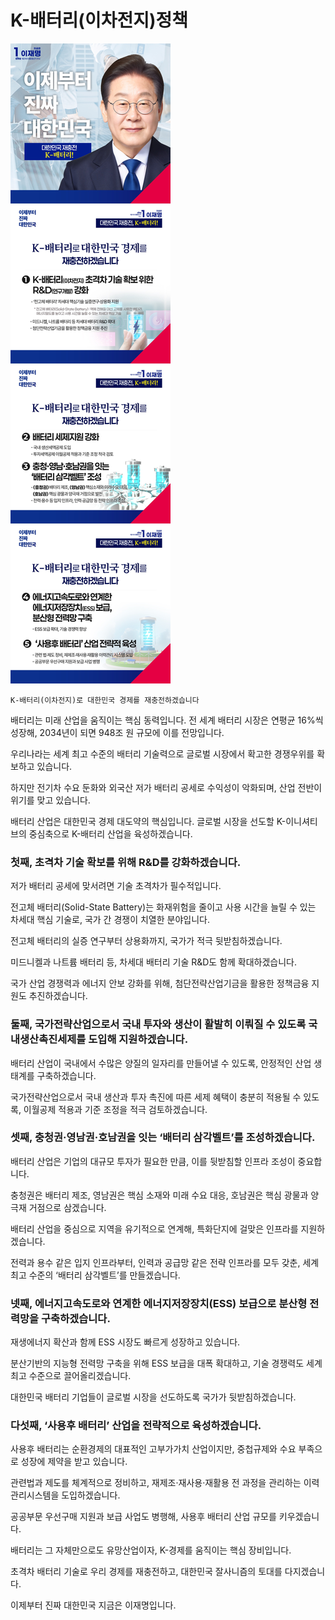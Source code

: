 # K-배터리(이차전지)정책

![공약 이미지](039.jpeg)

```
K-배터리(이차전지)로 대한민국 경제를 재충전하겠습니다
```

배터리는 미래 산업을 움직이는 핵심 동력입니다. 전 세계 배터리 시장은 연평균 16%씩 성장해, 2034년이 되면 948조 원 규모에 이를 전망입니다.

우리나라는 세계 최고 수준의 배터리 기술력으로 글로벌 시장에서 확고한 경쟁우위를 확보하고 있습니다.

하지만 전기차 수요 둔화와 외국산 저가 배터리 공세로 수익성이 악화되며, 산업 전반이 위기를 맞고 있습니다.

배터리 산업은 대한민국 경제 대도약의 핵심입니다. 글로벌 시장을 선도할 K-이니셔티브의 중심축으로 K-배터리 산업을 육성하겠습니다.

### 첫째, 초격차 기술 확보를 위해 R&D를 강화하겠습니다.

저가 배터리 공세에 맞서려면 기술 초격차가 필수적입니다.

전고체 배터리(Solid-State Battery)는 화재위험을 줄이고 사용 시간을 늘릴 수 있는 차세대 핵심 기술로, 국가 간 경쟁이 치열한 분야입니다.

전고체 배터리의 실증 연구부터 상용화까지, 국가가 적극 뒷받침하겠습니다.

미드니켈과 나트륨 배터리 등, 차세대 배터리 기술 R&D도 함께 확대하겠습니다.

국가 산업 경쟁력과 에너지 안보 강화를 위해, 첨단전략산업기금을 활용한 정책금융 지원도 추진하겠습니다.

### 둘째, 국가전략산업으로서 국내 투자와 생산이 활발히 이뤄질 수 있도록 국내생산촉진세제를 도입해 지원하겠습니다.

배터리 산업이 국내에서 수많은 양질의 일자리를 만들어낼 수 있도록, 안정적인 산업 생태계를 구축하겠습니다.

국가전략산업으로서 국내 생산과 투자 촉진에 따른 세제 혜택이 충분히 적용될 수 있도록, 이월공제 적용과 기준 조정을 적극 검토하겠습니다.

### 셋째, 충청권·영남권·호남권을 잇는 ‘배터리 삼각벨트’를 조성하겠습니다.

배터리 산업은 기업의 대규모 투자가 필요한 만큼, 이를 뒷받침할 인프라 조성이 중요합니다.

충청권은 배터리 제조, 영남권은 핵심 소재와 미래 수요 대응, 호남권은 핵심 광물과 양극재 거점으로 삼겠습니다.

배터리 산업을 중심으로 지역을 유기적으로 연계해, 특화단지에 걸맞은 인프라를 지원하겠습니다.

전력과 용수 같은 입지 인프라부터, 인력과 공급망 같은 전략 인프라를 모두 갖춘, 세계 최고 수준의 ‘배터리 삼각벨트’를 만들겠습니다.

### 넷째, 에너지고속도로와 연계한 에너지저장장치(ESS) 보급으로 분산형 전력망을 구축하겠습니다.

재생에너지 확산과 함께 ESS 시장도 빠르게 성장하고 있습니다.

분산기반의 지능형 전력망 구축을 위해 ESS 보급을 대폭 확대하고, 기술 경쟁력도 세계 최고 수준으로 끌어올리겠습니다.

대한민국 배터리 기업들이 글로벌 시장을 선도하도록 국가가 뒷받침하겠습니다.

### 다섯째, ‘사용후 배터리’ 산업을 전략적으로 육성하겠습니다.

사용후 배터리는 순환경제의 대표적인 고부가가치 산업이지만, 중첩규제와 수요 부족으로 성장에 제약을 받고 있습니다.

관련법과 제도를 체계적으로 정비하고, 재제조·재사용·재활용 전 과정을 관리하는 이력관리시스템을 도입하겠습니다.

공공부문 우선구매 지원과 보급 사업도 병행해, 사용후 배터리 산업 규모를 키우겠습니다.

배터리는 그 자체만으로도 유망산업이자, K-경제를 움직이는 핵심 장비입니다.

초격차 배터리 기술로 우리 경제를 재충전하고, 대한민국 잘사니즘의 토대를 다지겠습니다.

이제부터 진짜 대한민국
지금은 이재명입니다.